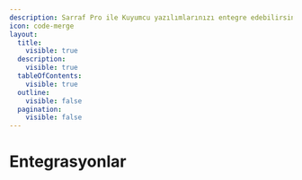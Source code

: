 ```yaml
---
description: Sarraf Pro ile Kuyumcu yazılımlarınızı entegre edebilirsiniz.
icon: code-merge
layout:
  title:
    visible: true
  description:
    visible: true
  tableOfContents:
    visible: true
  outline:
    visible: false
  pagination:
    visible: false
---
```


# Entegrasyonlar

